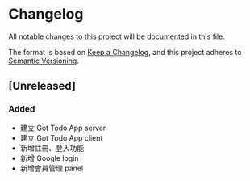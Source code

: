 # Changelog

All notable changes to this project will be documented in this file.

The format is based on [Keep a Changelog](https://keepachangelog.com/en/1.0.0/),
and this project adheres to [Semantic Versioning](https://semver.org/spec/v2.0.0.html).

## [Unreleased]

### Added

- 建立 Got Todo App server
- 建立 Got Todo App client
- 新增註冊、登入功能
- 新增 Google login
- 新增會員管理 panel